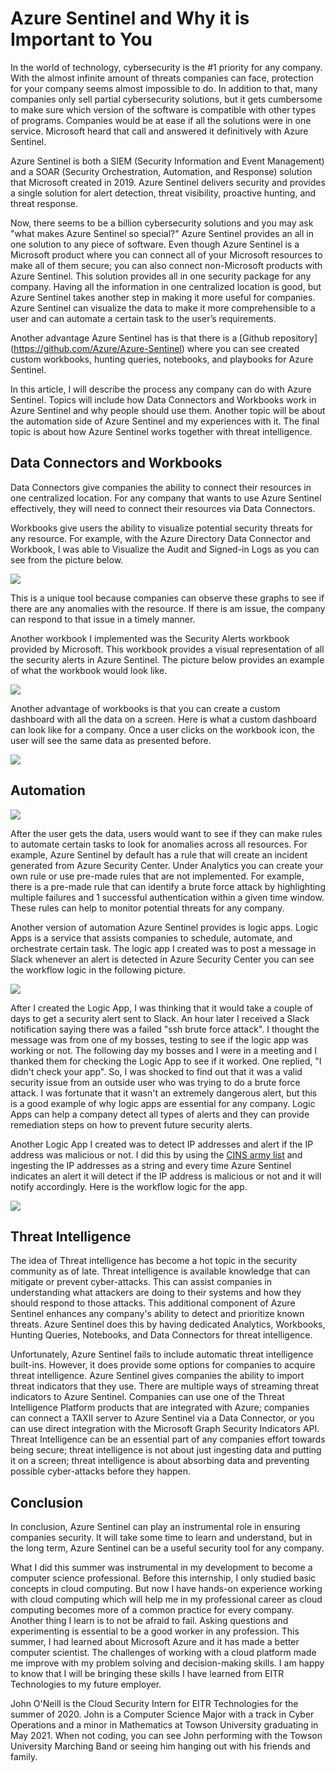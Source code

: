 # Azure Sentinel and Why it is Important to You
In the world of technology, cybersecurity is the #1 priority for any company. With the almost infinite amount of threats companies can face, protection for your company seems almost impossible to do. In addition to that, many companies only sell partial cybersecurity solutions, but it gets cumbersome to make sure which version of the software is compatible with other types of programs. Companies would be at ease if all the solutions were in one service. Microsoft heard that call and answered it definitively with Azure Sentinel.

Azure Sentinel is both a SIEM (Security Information and Event Management) and a SOAR (Security Orchestration, Automation, and Response) solution that Microsoft created in 2019. Azure Sentinel delivers security and provides a single solution for alert detection, threat visibility, proactive hunting, and threat response.

Now, there seems to be a billion cybersecurity solutions and you may ask "what makes Azure Sentinel so special?" Azure Sentinel provides an all in one solution to any piece of software. Even though Azure Sentinel is a Microsoft product where you can connect all of your Microsoft resources to make all of them secure; you can also connect non-Microsoft products with Azure Sentinel. This solution provides all in one security package for any company. Having all the information in one centralized location is good, but Azure Sentinel takes another step in making it more useful for companies. Azure Sentinel can visualize the data to make it more comprehensible to a user and can automate a certain task to the user’s requirements.

Another advantage Azure Sentinel has is that there is a [Github repository] (https://github.com/Azure/Azure-Sentinel) where you can see created custom workbooks, hunting queries, notebooks, and playbooks for Azure Sentinel.

In this article, I will describe the process any company can do with Azure Sentinel. Topics will include how Data Connectors and Workbooks work in Azure Sentinel and why people should use them. Another topic will be about the automation side of Azure Sentinel and my experiences with it. The final topic is about how Azure Sentinel works together with threat intelligence.

## Data Connectors and Workbooks

Data Connectors give companies the ability to connect their resources in one centralized location. For any company that wants to use Azure Sentinel effectively, they will need to connect their resources via  Data Connectors.

Workbooks give users the ability to visualize potential security threats for any resource. For example, with the Azure Directory Data Connector and Workbook, I was able to Visualize the Audit and Signed-in Logs as you can see from the picture below.

![](images/graph.PNG)

This is a unique tool because companies can observe these graphs to see if there are any anomalies with the resource. If there is am issue, the company can respond to that issue in a timely manner.

Another workbook I implemented was the Security Alerts workbook provided by Microsoft. This workbook provides a visual representation of all the security alerts in Azure Sentinel. The picture below provides an example of what the workbook would look like.

![](images/security.PNG)

Another advantage of workbooks is that you can create a custom dashboard with all the data on a screen. Here is what a custom dashboard can look like for a company. Once a user clicks on the workbook icon, the user will see the same data as presented before.

![](images/dashboard.PNG)

## Automation
![](images/analytics.PNG)

After the user gets the data, users would want to see if  they can make rules to automate certain tasks to look for anomalies across all resources. For example, Azure Sentinel by default has a rule that will create an incident generated from Azure Security Center. Under Analytics you can create your own rule or use pre-made rules that are not implemented. For example, there is a pre-made rule that can identify a brute force attack by highlighting multiple failures and 1 successful authentication within a given time window. These rules can help to monitor potential threats for any company.

Another version of automation Azure Sentinel provides is logic apps. Logic Apps is a service that assists companies to schedule, automate, and orchestrate certain task. The logic app I created was to post a message in Slack whenever an alert is detected in Azure Security Center you can see the workflow logic in the following picture.

![](images/logicapp.PNG)

After I created the Logic App, I was thinking that it would take a couple of days to get a security alert sent to Slack. An hour later I received a Slack notification saying there was a failed "ssh brute force attack". I thought the message was from one of my bosses, testing to see if the logic app was working or not. The following day my bosses and I were in a meeting and I thanked them for checking the Logic App to see if it worked. One replied, "I didn't check your app". So, I was shocked to find out that it was a valid security issue from an outside user who was trying to do a brute force attack. I was fortunate that it wasn't an extremely dangerous alert, but this is a good example of why logic apps are essential for any company. Logic Apps can help a company detect all types of alerts and they can provide remediation steps on how to prevent future security alerts.

Another Logic App I created was to detect IP addresses and alert if the IP address was malicious or not. I did this by using the [CINS army list](http://cinsscore.com/list/ci-badguys.txt) and ingesting the IP addresses as a string and every time Azure Sentinel indicates an alert it will detect if the IP address is malicious or not and it will notify accordingly. Here is the workflow logic for the app.

![](images/ip.PNG)

## Threat Intelligence

 The idea of Threat intelligence has become a hot topic in the security community as of late. Threat intelligence is available knowledge that can mitigate or prevent cyber-attacks. This can assist companies in understanding what attackers are doing to their  systems and how they should respond to those attacks. This additional component of Azure Sentinel enhances any company's ability to detect and prioritize known threats. Azure Sentinel does this by having dedicated Analytics, Workbooks, Hunting Queries, Notebooks, and Data Connectors for threat intelligence.

Unfortunately, Azure Sentinel fails to include automatic threat intelligence built-ins. However, it does provide some options for companies to acquire threat intelligence. Azure Sentinel gives companies the ability to import threat indicators that they use. There are multiple ways of streaming threat indicators to Azure Sentinel. Companies can use one of the Threat Intelligence Platform products that are integrated with Azure; companies can connect a TAXII server to Azure Sentinel via a Data Connector, or you can use direct integration with the Microsoft Graph Security Indicators API. Threat Intelligence can be an essential part of any companies effort towards being secure; threat intelligence is not about just ingesting data and putting it on a screen; threat intelligence is about absorbing data and preventing possible cyber-attacks before they happen.

## Conclusion
In conclusion, Azure Sentinel can play an instrumental role in ensuring companies security. It will take some time to learn and understand, but in the long term, Azure Sentinel can be a useful security tool for any company.

What I did this summer was instrumental in my development to become a computer science professional. Before this internship, I only studied basic concepts in cloud computing. But now I have hands-on experience working with cloud computing which will help me in my professional career as cloud computing becomes more of a common practice for every company. Another thing I learn is to not be afraid to fail.  Asking questions and experimenting is essential to be a good worker in any profession. This summer, I had learned about Microsoft Azure and it has made a better computer scientist. The challenges of working with a cloud platform made me improve with my problem solving and decision-making skills. I am happy to know that I will be bringing these skills I have learned from EITR Technologies to my future employer. 

John O'Neill is the Cloud Security Intern for EITR Technologies for the summer of 2020. John is a Computer Science Major with a track in Cyber Operations and a minor in Mathematics at Towson University graduating in May 2021. When not coding, you can see John performing with the Towson University Marching Band or seeing him hanging out with his friends and family.  
